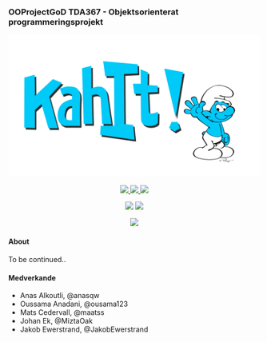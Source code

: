 ### OOProjectGoD TDA367 - Objektsorienterat programmeringsprojekt
<p align="center">
	<img src="https://raw.githubusercontent.com/MiztaOak/OOProjectGoD/master/Resources/KahIT-logo-vanligSmurf.png" alt="Harmony" width="512" />
</p>

<p align="center">
  <a href="../../issues">
    <img src="https://img.shields.io/github/issues/MiztaOak/OOProjectGoD"/>
  </a>
  <a href="../../pulls">
    <img src="https://img.shields.io/github/issues-pr/MiztaOak/OOProjectGoD"/>
  </a>
  <a href="../../pulls">
    <img src="https://img.shields.io/github/issues-pr-closed/MiztaOak/OOProjectGoD"/>
  </a>
</p>

<p align="center">
	<img src="https://img.shields.io/travis/MiztaOak/OOProjectGoD/master?label=build%20master"/>
	<img src="https://img.shields.io/travis/MiztaOak/OOProjectGoD/dev?label=build%20dev"/>
</p>

<p align="center">
  <a href="../../releases">
    <img src="https://img.shields.io/github/release/MiztaOak/OOProjectGoD"/>
  </a>
</p>

#### About
To be continued..

#### Medverkande
- Anas Alkoutli, @anasqw
- Oussama Anadani, @ousama123
- Mats Cedervall, @maatss
- Johan Ek, @MiztaOak
- Jakob Ewerstrand, @JakobEwerstrand
